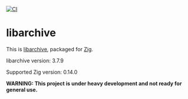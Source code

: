 [![CI](https://github.com/pyguana/zig-libarchive/actions/workflows/ci.yaml/badge.svg)](https://github.com/pyguana/zig-libarchive/actions)

# libarchive

This is [libarchive](https://www.libarchive.org/), packaged for [Zig](https://ziglang.org/).

libarchive version: 3.7.9

Supported Zig version: 0.14.0

**WARNING: This project is under heavy development and not ready for general use.**
